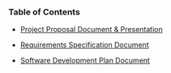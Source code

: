 ### Table of Contents
- [Project Proposal Document & Presentation](Proposal_Document.md)

- [Requirements Specification Document](Software_Requirements_Specification.md)

- [Software Development Plan Document](Software_Development_Plan.md)
